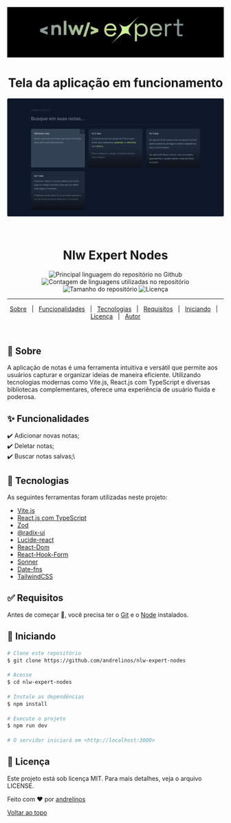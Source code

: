 <div align="center" id="top">
  <img src="./.github/cover-nlw-expert.jpg" alt="Nlw Expert Nodes" />
  <h1>Tela da aplicação em funcionamento</h1>
  <img src="./.github/screen.png" alt="Nlw Expert Nodes" />

  &#xa0;

</div>

<h1 align="center">Nlw Expert Nodes</h1>

<p align="center">
  <img alt="Principal linguagem do repositório no Github" src="https://img.shields.io/github/languages/top/andrelinos/nlw-expert-nodes?color=56BEB8">

  <img alt="Contagem de linguagens utilizadas no repositório" src="https://img.shields.io/github/languages/count/andrelinos/nlw-expert-nodes?color=56BEB8">

  <img alt="Tamanho do repositório" src="https://img.shields.io/github/repo-size/andrelinos/nlw-expert-nodes?color=56BEB8">

  <img alt="Licença" src="https://img.shields.io/github/license/andrelinos/nlw-expert-nodes?color=56BEB8">

</p>

<hr>

<p align="center">
  <a href="#dart-sobre">Sobre</a> &#xa0; | &#xa0;
  <a href="#sparkles-funcionalidades">Funcionalidades</a> &#xa0; | &#xa0;
  <a href="#rocket-tecnologias">Tecnologias</a> &#xa0; | &#xa0;
  <a href="#white_check_mark-requisitos">Requisitos</a> &#xa0; | &#xa0;
  <a href="#checkered_flag-iniciando">Iniciando</a> &#xa0; | &#xa0;
  <a href="#memo-licença">Licença</a> &#xa0; | &#xa0;
  <a href="https://github.com/andrelinos" target="_blank">Autor</a>
</p>

<br>

## :dart: Sobre ##

A aplicação de notas é uma ferramenta intuitiva e versátil que permite aos usuários capturar e organizar ideias de maneira eficiente. Utilizando tecnologias modernas como Vite.js, React.js com TypeScript e diversas bibliotecas complementares, oferece uma experiência de usuário fluida e poderosa.

## :sparkles: Funcionalidades ##

:heavy_check_mark: Adicionar novas notas;\
:heavy_check_mark: Deletar notas;\
:heavy_check_mark: Buscar notas salvas;\
<!-- :heavy_check_mark: Editar notas; -->

## :rocket: Tecnologias ##

As seguintes ferramentas foram utilizadas neste projeto:

- [Vite.js](https://vitejs.dev/)
- [React.js com TypeScript](https://pt-br.reactjs.org/)
- [Zod](https://github.com/colinhacks/zod)
- [@radix-ui](https://radix-ui.com/)
- [Lucide-react](https://github.com/lucide-icons/lucide)
- [React-Dom](https://reactjs.org/docs/react-dom.html)
- [React-Hook-Form](https://react-hook-form.com/)
- [Sonner](https://github.com/lukeed/sonner)
- [Date-fns](https://date-fns.org/)
- [TailwindCSS](https://tailwindcss.com/)

## :white_check_mark: Requisitos ##

Antes de começar :checkered_flag:, você precisa ter o [Git](https://git-scm.com) e o [Node](https://nodejs.org/en/) instalados.

## :checkered_flag: Iniciando ##

```bash
# Clone este repositório
$ git clone https://github.com/andrelinos/nlw-expert-nodes

# Acesse
$ cd nlw-expert-nodes

# Instale as dependências
$ npm install

# Execute o projeto
$ npm run dev

# O servidor iniciará em <http://localhost:3000>
```

## :memo: Licença ##

Este projeto está sob licença MIT. Para mais detalhes, veja o arquivo LICENSE.

Feito com :heart: por <a href="https://github.com/andrelinos" target="_blank">andrelinos</a>

<a href="#top">Voltar ao topo</a>
